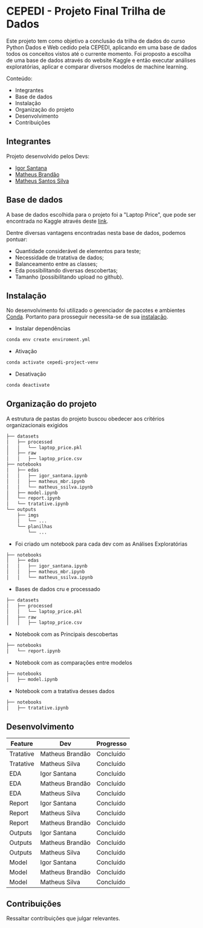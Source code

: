 # CEPEDI - Projeto Final Trilha de Dados

Este projeto tem como objetivo a conclusão da trilha de dados do curso Python Dados e Web cedido pela CEPEDI, aplicando em uma base de dados todos os conceitos vistos até o currente momento. Foi proposto a escolha de uma base de dados através do website Kaggle e então executar análises exploratórias, aplicar e comparar diversos modelos de machine learning.

Conteúdo:
- Integrantes
- Base de dados
- Instalação
- Organização do projeto
- Desenvolvimento
- Contribuições

## Integrantes

Projeto desenvolvido pelos Devs:

- [Igor Santana](https://github.com/igorssant)
- [Matheus Brandão](https://github.com/MatBrands)
- [Matheus Santos Silva](https://github.com/matheusssilva991)

## Base de dados

A base de dados escolhida para o projeto foi a "Laptop Price", que pode ser encontrada no Kaggle através deste [link](https://www.kaggle.com/datasets/muhammetvarl/laptop-price).

Dentre diversas vantagens encontradas nesta base de dados, podemos pontuar:
- Quantidade considerável de elementos para teste;
- Necessidade de tratativa de dados;
- Balanceamento entre as classes;
- Eda possibilitando diversas descobertas;
- Tamanho (possibilitando upload no github).

## Instalação

No desenvolvimento foi utilizado o gerenciador de pacotes e ambientes [Conda](https://conda.io/). Portanto para prosseguir necessita-se de sua [instalação](https://conda.io/projects/conda/en/latest/user-guide/install/index.html).

- Instalar dependências
```sh
conda env create enviroment.yml
```

- Ativação
```sh
conda activate cepedi-project-venv
```

- Desativação
```sh
conda deactivate
```

## Organização do projeto

A estrutura de pastas do projeto buscou obedecer aos critérios organizacionais exigidos

```sh
├── datasets
│   ├── processed
│   │   └── laptop_price.pkl
│   ├── raw
│   │   ├── laptop_price.csv
├── notebooks
│   ├── edas
│   │   ├── igor_santana.ipynb
│   │   ├── matheus_mbr.ipynb
│   │   └── matheus_ssilva.ipynb
│   ├── model.ipynb
│   └── report.ipynb
│   └── tratative.ipynb
└── outputs
    ├── imgs
    │   └── ...
    └── planilhas
        └── ...
```

- Foi criado um notebook para cada dev com as Análises Exploratórias


```sh
├── notebooks
│   ├── edas
│   │   ├── igor_santana.ipynb
│   │   ├── matheus_mbr.ipynb
│   │   └── matheus_ssilva.ipynb
```

- Bases de dados cru e processado


```sh
├── datasets
│   ├── processed
│   │   └── laptop_price.pkl
│   ├── raw
│   │   ├── laptop_price.csv
```

- Notebook com as Principais descobertas


```sh
├── notebooks
│   └── report.ipynb
```

- Notebook com as comparações entre modelos


```sh
├── notebooks
│   ├── model.ipynb
```

- Notebook com a tratativa desses dados


```sh
├── notebooks
│   ├── tratative.ipynb
```

## Desenvolvimento

| Feature | Dev | Progresso
| ------- | --- | ---------
| Tratative | Matheus Brandão | Concluído
| Tratative | Matheus Silva | Concluído
| EDA | Igor Santana | Concluído
| EDA | Matheus Brandão | Concluído
| EDA | Matheus Silva | Concluído
| Report | Igor Santana | Concluído
| Report | Matheus Silva | Concluído
| Report | Matheus Brandão | Concluido
| Outputs | Igor Santana | Concluído
| Outputs | Matheus Brandão | Concluído
| Outputs | Matheus Silva | Concluído
| Model | Igor Santana | Concluído
| Model | Matheus Brandão | Concluído
| Model | Matheus Silva | Concluído

## Contribuições

Ressaltar contribuições que julgar relevantes.